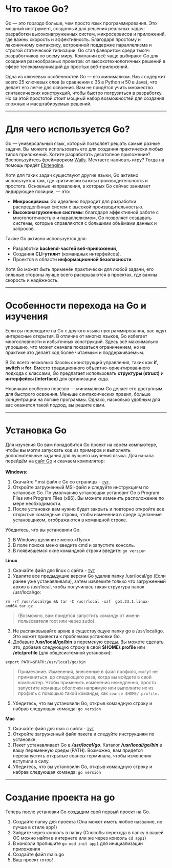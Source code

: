 # Что такое Go?

Go — это гораздо больше, чем просто язык программирования. Это мощный инструмент, созданный для решения реальных задач: разработки высоконагруженных систем, микросервисов и приложений, где важны скорость и эффективность. Благодаря простому и лаконичному синтаксису, встроенной поддержке параллелизма и строгой статической типизации, Go стал фаворитом среди тысяч разработчиков по всему миру. Компании всё чаще выбирают Go для создания разнообразных проектов: от высокотехнологичных решений в сфере телекоммуникаций до простых веб-приложений.

Одна из ключевых особенностей Go — его минимализм. Язык содержит всего 25 ключевых слов (в сравнении с 35 в Python и 50 в Java), что делает его легче для освоения. Вам не придётся учить множество синтаксических конструкций, чтобы быстро погрузиться в разработку. Но за этой простотой стоит мощный набор возможностей для создания сложных и масштабируемых решений.

---

# Для чего используется Go?

Go — универсальный язык, который позволяет решать самые разные задачи. Вы можете использовать его для создания практически любых типов приложений. Хотите разработать десктопное приложение? Воспользуйтесь фреймворком [Wails](https://wails.io). Мечтаете написать игру? Тогда на помощь придёт [Ebitengine](https://ebitengine.org).

Хотя для таких задач существуют другие языки, Go активно используется там, где критически важны производительность и простота. Основные направления, в которых Go сейчас занимает лидирующие позиции, — это:
- **Микросервисы**: Go идеально подходит для разработки распределённых систем с высокой производительностью.
- **Высоконагруженные системы**: благодаря эффективной работе с многопоточностью и параллелизмом, Go позволяет создавать системы, которые справляются с большими объёмами данных и запросов.

Также Go активно используется для:
- Разработки **backend-частей веб-приложений**,
- Создания **CLI-утилит** (командных интерфейсов),
- Проектов в области **информационной безопасности**.

Хотя Go может быть применён практически для любой задачи, его сильные стороны лучше всего раскрываются в проектах, где важны скорость и надёжность.

---

# Особенности перехода на Go и изучения

Если вы переходите на Go с другого языка программирования, вас ждут интересные открытия. В отличие от многих языков, Go избегает многословности и избыточных конструкций. Здесь всё максимально упрощено, что может сначала показаться ограничением, но на практике это делает код более читаемым и поддерживаемым.

В Go всего несколько базовых конструкций управления, таких как **if**, **switch** и **for**. Вместо традиционного объектно-ориентированного подхода с классами, Go предлагает использовать **структуры (struct)** и **интерфейсы (interface)** для организации кода.

Новичкам особенно повезло — минимализм Go делает его доступным для быстрого освоения. Меньше синтаксических правил, больше концентрации на логике программы. Однако, насколько удобным для вас окажется такой подход, вы решите сами.

---

# Установка Go
Для изучения Go вам понадобится Go проект на своём компьютере, чтобы вы могли запускать код из примеров и выполнять дополнительные задания для лучшего изучения языка. Для начала перейдём на [сайт Go](https://go.dev/dl/) и скачаем компилятор:<br><br>
**Windows**: 
1. Скачайте *.msi файл с Go со страницы - [тут](https://go.dev/dl/). 
2. Откройте загруженный MSI-файл и следуйте инструкциям по установке Go.
  По умолчанию установщик установит Go в Program Files или Program Files (x86). Вы можете изменить расположение по мере необходимости. 
3. После установки вам нужно будет закрыть и повторно откройте все открытые командные строки, чтобы изменения в среде сделанные установщиком, отображаются в командной строке.

Убедитесь, что вы установили Go.
1. В Windows щелкните меню «Пуск» .
2. В поле поиска меню введите cmd и запустите консоль.
3. В появившемся окне командной строки введите: ```go version```


**Linux**
1. Скачайте файл для linux с сайта - [тут](https://go.dev/dl/) 
2. Удалите все предыдущие версии Go удалив папку /usr/local/go (Если ранее уже устанавливали), затем извлеките только что загруженный архив в /usr/local, чтобы получилась такая структура папок /usr/local/go:
```
rm -rf /usr/local/go && tar -C /usr/local -xzf  go1.23.1.linux-amd64.tar.gz
```
> (Возможно, вам придется запустить команду от имени пользователя root или через sudo).

3. Не распаковывайте архив в существующую папку go в /usr/local/go. Это может привести к проблемам установки Go.
4. Добавьте **/usr/local/go/bin** в переменую среды. Вы можете сделать это, добавив следующую строку в свой **$HOME/.profile** или **/etc/profile** (для общесистемной установки):
```
export PATH=$PATH:/usr/local/go/bin
```

> Примечание. Изменения, внесенные в файл профиля, могут не примениться. до следующего раза, когда вы войдете в свой компьютер. Чтобы применить изменения немедленно, просто запустите команды оболочки напрямую или выполните их из профиль с помощью такой команды, как ``` source $HOME/.profile. ```

5. Убедитесь, что вы установили Go, открыв командную строку и набрав следующая команда: ``` go version ```

**Mac**
1. Скачайте файл для mac с сайта - [тут](https://go.dev/dl/)
2. Откройте загруженный файл пакета и следуйте инструкциям по установке
3. Пакет устанавливает Go в ***/usr/local/go***. Каталог ***/usr/local/go/bin*** в вашу переменную среды (PATH). Возможно, вам придется перезапустить открытые сеансы терминала, чтобы изменения вступили в силу.
4. Убедитесь, что вы установили Go, открыв командную строку и набрав следующая команда: ```go version```


---


# Создание проекта на go

Теперь после установки Go создадим свой первый проект на Go. 
1. Создайте папку для проекта (Она может иметь любое название, но лучше в стиле app1)
2. Зайдите через консоль в папку (Способы перехода в папку в вашей ОС можно найти в интернете или же через консоль ```cd app1```)
3. В консоли пропишите ```go mod init app1``` для инициализации приложения
4. Создайте файл main.go 
5. Ваш проект готов!

